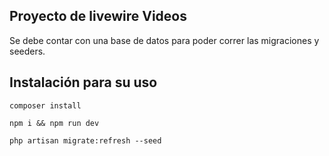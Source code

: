 ## Proyecto de livewire Videos
Se debe contar con una base de datos para poder correr las migraciones y seeders.

## Instalación para su uso

```composer
composer install

npm i && npm run dev

php artisan migrate:refresh --seed
```

